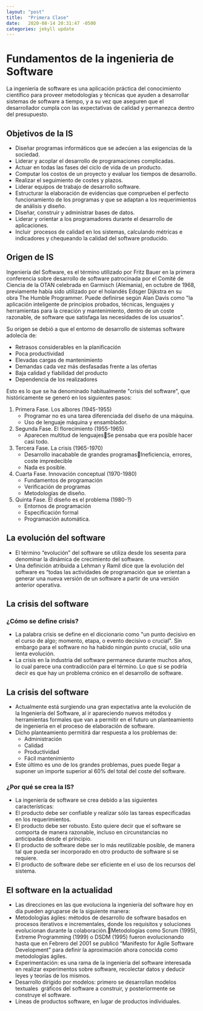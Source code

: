 ```yaml
---
layout: "post"
title:  "Primera Clase"
date:   2020-08-14 20:31:47 -0500
categories: jekyll update
---
```


# Fundamentos de la ingenieria de Software

La ingeniería de software es una aplicación práctica del conocimiento científico para proveer metodologías y técnicas que ayuden a desarrollar sistemas de software a tiempo, y a su vez que aseguren que el desarrollador cumpla con las expectativas de calidad y permanezca dentro del presupuesto.

## Objetivos de la IS
* Diseñar programas informáticos que se adecúen a las exigencias de la sociedad.
* Liderar y acoplar el desarrollo de programaciones complicadas.
* Actuar en todas las fases del ciclo de vida de un producto.
* Computar los costos de un proyecto y evaluar los tiempos de desarrollo.
* Realizar el seguimiento de costes y plazos.
* Liderar equipos de trabajo de desarrollo software.
* Estructurar la elaboración de evidencias que comprueben el perfecto funcionamiento de los programas y que se adaptan a los requerimientos de análisis y diseño.
* Diseñar, construir y administrar bases de datos.
* Liderar y orientar a los programadores durante el desarrollo de aplicaciones.
* Incluir  procesos de calidad en los sistemas, calculando métricas e indicadores y chequeando la calidad del software producido.

## Origen de IS
Ingeniería del Software, es el término utilizado por Fritz Bauer en la primera conferencia sobre desarrollo de software patrocinada por el Comité de Ciencia de la OTAN celebrada en Garmisch (Alemania), en octubre de 1968, previamente había sido utilizado por el holandés Edsger Dijkstra en su obra The Humble Programmer.
Puede definirse según Alan Davis como "la aplicación inteligente de principios probados, técnicas, lenguajes y herramientas para la creación y mantenimiento, dentro de un coste razonable, de software que satisfaga las necesidades de los usuarios".

Su origen se debió a que el entorno de desarrollo de sistemas software adolecía de:
* Retrasos considerables en la planificación
* Poca productividad
* Elevadas cargas de mantenimiento
* Demandas cada vez más desfasadas frente a las ofertas
* Baja calidad y fiabilidad del producto
* Dependencia de los realizadores


Esto es lo que se ha denominado habitualmente "crisis del software", que históricamente se generó en los siguientes pasos:

1. Primera Fase. Los albores (1945-1955)
	* Programar no es una tarea diferenciada del diseño de una máquina. 
	* Uso de lenguaje máquina y ensamblador.
2. Segunda Fase. El florecimiento (1955-1965)
	* Aparecen multitud de lenguajesSe pensaba que era posible hacer casi todo.
3. Tercera Fase. La crisis (1965-1970)
	* Desarrollo inacabable de grandes programasIneficiencia, errores, coste impredecible
	* Nada es posible.
4. Cuarta Fase. Innovación conceptual (1970-1980)
	* Fundamentos de programación
	* Verificación de programas
	* Metodologías de diseño.
5. Quinta Fase. El diseño es el problema (1980-?)
	* Entornos de programación
	* Especificación formal 
	* Programación automática.

## La evolución del software
* El término “evolución” del software se utiliza desde los sesenta para denominar la dinámica de crecimiento del software. 
* Una definición atribuida a Lehman y Ramil dice que la evolución del software es “todas las actividades de programación que se orientan a generar una nueva versión de un software a partir de una versión anterior operativa. 

## La crisis del software
### ¿Cómo se define crisis?
* La palabra crisis se define en el diccionario como "un punto decisivo en el curso de algo; momento, etapa, o evento decisivo o crucial". Sin embargo para el software no ha habido ningún punto crucial, sólo una lenta evolución.
* La crisis en la industria del software permanece durante muchos años, lo cual parece una contradicción para el término. Lo que si se podría decir es que hay un problema crónico en el desarrollo de software.

## La crisis del software
* Actualmente está surgiendo una gran expectativa ante la evolución de la Ingeniería del Software, al ir apareciendo nuevos métodos y herramientas formales que van a permitir en el futuro un planteamiento de ingeniería en el proceso de elaboración de software.
* Dicho planteamiento permitirá dar respuesta a los problemas de:
   * Administración
   * Calidad
   * Productividad
   * Fácil mantenimiento
* Este último es uno de los grandes problemas, pues puede llegar a suponer un importe superior al 60% del total del coste del software.

### ¿Por qué se crea la IS?
* La ingeniería de software se crea debido a las siguientes características:
* El producto debe ser confiable y realizar sólo las tareas especificadas en los requerimientos. 
* El producto debe ser robusto. Esto quiere decir que el software se comporta de manera razonable, incluso en circunstancias no anticipadas desde el principio. 
* El producto de software debe ser lo más reutilizable posible, de manera tal que pueda ser incorporado en otro producto de software si se requiere. 
* El producto de software debe ser eficiente en el uso de los recursos del sistema.

## El software en la actualidad
* Las direcciones en las que evoluciona la ingeniería del software hoy en día pueden agruparse de la siguiente manera:
* Metodologías ágiles: métodos de desarrollo de software basados en procesos iterativos e incrementales, donde los requisitos y soluciones evolucionan durante la colaboración.Metodologías como Scrum (1995), Extreme Programming (1999) o DSDM (1995) fueron evolucionando hasta que en Febrero del 2001 se publicó “Manifesto for Agile Software Development” para definir la aproximación ahora conocida como metodologías ágiles.
* Experimentación: es una rama de la ingeniería del software interesada en realizar experimentos sobre software, recolectar datos y deducir leyes y teorías de los mismos.
* Desarrollo dirigido por modelos: primero se desarrollan modelos textuales  gráficos del software a construir, y posteriormente se construye el software.
* Líneas de productos software, en lugar de productos individuales.


